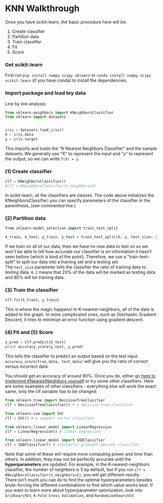 # KNN Walkthrough
Once you have scikit-learn, the basic procedure here will be:
1. Create classifier
2. Partition data
3. Train classifier
4. Fit
5. Score

### Get scikit-learn
First run `pip install numpy scipy sklearn` or `conda install numpy scipy scikit-learn` (if you have conda) to install the dependencies.

### Import package and load toy data
Line by line analysis:
```python
from sklearn.neighbors import KNeighborsClassifier
from sklearn import datasets


iris = datasets.load_iris()
X = iris.data
y = iris.target
```
This imports and loads the "K Nearest Neighbors Classifier" and the sample datasets. We generally use "X" to represent the input and "y" to represent the output, so we can write `f(X) = y`.

### (1) Create classifier
```python
clf = KNeighborsClassifier()
#clf = KNeighborsClassifier(n_neighbors=4)
```
In scikit-learn, all the classifiers are classes. The code above initializes the KNeighborsClassifier; you can specify parameters of the classifier in the parenthesis, (see commented line.)


### (2) Partition data
```python
from sklearn.model_selection import train_test_split

X_train, X_test, y_train, y_test = train_test_split(X, y, test_size=.2)
```
If we train on all of our data, then we have no new data to test on so we won't be able to tell how accurate our classifier is on information it hasn't seen before (which is kind of the point). Therefore, we use a "train-test-split" to split our data into a training set and a testing set.   
The `test_size` parameter tells the classifier the ratio of training data to testing data. `0.2` means that 20% of the data will be marked as testing data and 80% will be training data.

### (3) Train the classifier
```python
clf.fit(X_train, y_train)
```
This is where the magic happens! In K-nearest-neighbors, all of the data is added to the graph. In more complicated ones, such as Stochastic Gradient Descent, it tries to minimize an error function using gradient descent.

### (4) Fit and (5) Score
```python
y_pred = clf.predict(X_test)
print accuracy_score(y_test, y_pred)
```
This tells the classifier to predict an output based on the test input. `accuracy_score(true_data, test_data)` will give you the ratio of correct versus incorrect data.

You should get an accuracy of around 90%. Once you do, either go [here to implement KNearestNeighbors yourself](https://kevin-fang.github.io/ml-tutorials/ScrappyKNN/) or try some other classifiers. Here are some examples of other classifiers - everything else will work the exact same, only the clf variable has to be changed:

```python
from sklearn.tree import DecisionTreeClasifier
clf = DecisionTreeClassifier() # a decision tree classifier

from sklearn.svm import SVC
clf = SVC() # a support vector classifier

from sklearn.linear_model import LinearRegression
clf = LinearRegression() # linear regression

from sklearn.linear_model import SGDClassifier
clf = SGDClassifier() # stochastic gradient descent classifier
```

Note that some of these will require more computing power and time than others. In addition, they may not be perfectly accurate until the **hyperparameters** are updated. For example, in the K-nearest-neighbors classifier, the number of neighbors is 5 by default, but if you run `clf = KNeighborsClassifier(n_neighbors=2)`, you will get different results.  
There isn't much you can do to find the optimal hyperparameters besides brute-forcing the different combinations to find which value works best. If you want to learn more about hyperparameter optimization, look into `GridSearchCV`, `K-Fold Cross Validation`, and `RandomizedSearchCV`.
